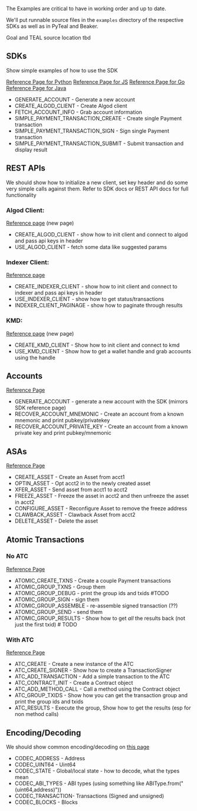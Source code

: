 The Examples are critical to have in working order and up to date.

We'll put runnable source files in the `examples` directory of the respective SDKs as well as in PyTeal and Beaker.

Goal and TEAL source location tbd
## SDKs

Show simple examples of how to use the SDK 

[Reference Page for Python](./docs/sdks/python/index.md) 
[Reference Page for JS](./docs/sdks/javascript/index.md) 
[Reference Page for Go](./docs/sdks/go/index.md) 
[Reference Page for Java](./docs/sdks/java/index.md) 


* GENERATE_ACCOUNT - Generate a new account
* CREATE_ALGOD_CLIENT - Create Algod client
* FETCH_ACCOUNT_INFO - Grab account information
* SIMPLE_PAYMENT_TRANSACTION_CREATE - Create single Payment transaction
* SIMPLE_PAYMENT_TRANSACTION_SIGN - Sign single Payment transaction
* SIMPLE_PAYMENT_TRANSACTION_SUBMIT - Submit transaction and display result


## REST APIs

We should show how to initialize a new client, set key header and do some very
simple calls against them. Refer to SDK docs or REST API docs for full functionality 

### Algod Client:
    
[Reference page](./docs/get-details/algod.md) (new page)

* CREATE_ALGOD_CLIENT - show how to init client and connect to algod and pass api keys in header
* USE_ALGOD_CLIENT - fetch some data like suggested params

### Indexer Client:

[Reference page](./docs/get-details/indexer.md)

* CREATE_INDEXER_CLIENT - show how to init client and connect to indexer and pass api keys in header
* USE_INDEXER_CLIENT - show how to get status/transactions 
* INDEXER_CLIENT_PAGINAGE - show how to paginate through results

### KMD:

[Reference page](./docs/get-details/kmd.md) (new page)

* CREATE_KMD_CLIENT - Show how to init client and connect to kmd
* USE_KMD_CLIENT - Show how to get a wallet handle and grab accounts using the handle


## Accounts

[Reference Page](./docs/get-details/accounts/create.md)

* GENERATE_ACCOUNT - generate a new account with the SDK (mirrors SDK reference page)
* RECOVER_ACCOUNT_MNEMONIC - Create an account from a known mnemonic and print pubkey/privatekey
* RECOVER_ACCOUNT_PRIVATE_KEY - Create an account from a known private key and print pubkey/mnemonic

## ASAs

[Reference Page](./docs/get-details/asa.md)

* CREATE_ASSET - Create an Asset from acct1 
* OPTIN_ASSET - Opt acct2 in to the newly created asset
* XFER_ASSET - Send asset from acct1 to acct2 
* FREEZE_ASSET - Freeze the asset in acct2 and then unfreeze the asset in acct2 
* CONFIGURE_ASSET - Reconfigure Asset to remove the freeze address 
* CLAWBACK_ASSET - Clawback Asset from acct2
* DELETE_ASSET - Delete the asset


## Atomic Transactions

### No ATC

[Reference Page](./docs/get-details/atomic-transfers.md)

* ATOMIC_CREATE_TXNS - Create a couple Payment transactions
* ATOMIC_GROUP_TXNS - Group them
* ATOMIC_GROUP_DEBUG - print the group ids and txids #TODO
* ATOMIC_GROUP_SIGN - sign them
* ATOMIC_GROUP_ASSEMBLE - re-assemble signed transaction (??) 
* ATOMIC_GROUP_SEND - send them
* ATOMIC_GROUP_RESULTS - Show how to get _all_ the results back (not just the first txid) # TODO


### With ATC

[Reference Page](./docs/get-details/atc.md)

* ATC_CREATE - Create a new instance of the ATC
* ATC_CREATE_SIGNER - Show how to create a TransactionSigner
* ATC_ADD_TRANSACTION - Add a simple transaction to the ATC
* ATC_CONTRACT_INIT - Create a Contract object
* ATC_ADD_METHOD_CALL - Call a method using the Contract object 
* ATC_GROUP_TXIDS - Show how you can get the transaction group and print the group ids and txids
* ATC_RESULTS - Execute the group, Show how to get the results (esp for non method calls)

## Encoding/Decoding

We should show common encoding/decoding on [this page](./docs/get-details/encoding.md)

* CODEC_ADDRESS - Address
* CODEC_UINT64 - Uint64
* CODEC_STATE - Global/local state - how to decode, what the types mean 
* CODEC_ABI_TYPES - ABI types (using something like ABIType.from("(uint64,address)"))
* CODEC_TRANSACTION- Transactions (Signed and unsigned)
* CODEC_BLOCKS - Blocks

##  